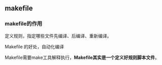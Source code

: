 ## makefile

### makefile的作用

定义规则，指定哪些文件先编译、后编译、重新编译。

Makefile 的好处，自动化编译

Makefile需要make工具解释执行，**Makefile其实是一个定义好规则脚本文件**。

